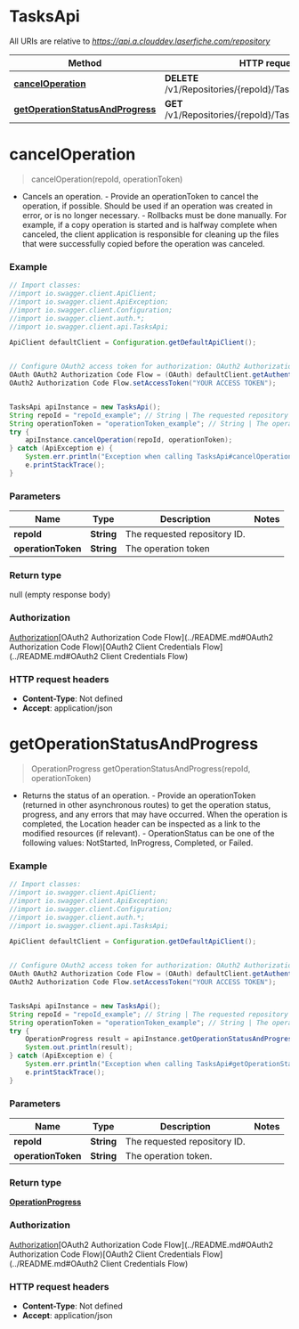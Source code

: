 # TasksApi

All URIs are relative to *https://api.a.clouddev.laserfiche.com/repository*

Method | HTTP request | Description
------------- | ------------- | -------------
[**cancelOperation**](TasksApi.md#cancelOperation) | **DELETE** /v1/Repositories/{repoId}/Tasks/{operationToken} | 
[**getOperationStatusAndProgress**](TasksApi.md#getOperationStatusAndProgress) | **GET** /v1/Repositories/{repoId}/Tasks/{operationToken} | 

<a name="cancelOperation"></a>
# **cancelOperation**
> cancelOperation(repoId, operationToken)



- Cancels an operation. - Provide an operationToken to cancel the operation, if possible. Should be used if an operation was created in error, or is no longer necessary. - Rollbacks must be done manually. For example, if a copy operation is started and is halfway complete when canceled, the client application is responsible for cleaning up the files that were successfully copied before the operation was canceled.

### Example
```java
// Import classes:
//import io.swagger.client.ApiClient;
//import io.swagger.client.ApiException;
//import io.swagger.client.Configuration;
//import io.swagger.client.auth.*;
//import io.swagger.client.api.TasksApi;

ApiClient defaultClient = Configuration.getDefaultApiClient();


// Configure OAuth2 access token for authorization: OAuth2 Authorization Code Flow
OAuth OAuth2 Authorization Code Flow = (OAuth) defaultClient.getAuthentication("OAuth2 Authorization Code Flow");
OAuth2 Authorization Code Flow.setAccessToken("YOUR ACCESS TOKEN");


TasksApi apiInstance = new TasksApi();
String repoId = "repoId_example"; // String | The requested repository ID.
String operationToken = "operationToken_example"; // String | The operation token 
try {
    apiInstance.cancelOperation(repoId, operationToken);
} catch (ApiException e) {
    System.err.println("Exception when calling TasksApi#cancelOperation");
    e.printStackTrace();
}
```

### Parameters

Name | Type | Description  | Notes
------------- | ------------- | ------------- | -------------
 **repoId** | **String**| The requested repository ID. |
 **operationToken** | **String**| The operation token  |

### Return type

null (empty response body)

### Authorization

[Authorization](../README.md#Authorization)[OAuth2 Authorization Code Flow](../README.md#OAuth2 Authorization Code Flow)[OAuth2 Client Credentials Flow](../README.md#OAuth2 Client Credentials Flow)

### HTTP request headers

 - **Content-Type**: Not defined
 - **Accept**: application/json

<a name="getOperationStatusAndProgress"></a>
# **getOperationStatusAndProgress**
> OperationProgress getOperationStatusAndProgress(repoId, operationToken)



- Returns the status of an operation. - Provide an operationToken (returned in other asynchronous routes) to get the operation status, progress, and any errors that may have occurred. When the operation is completed, the Location header can be inspected as a link to the modified resources (if relevant). - OperationStatus can be one of the following values: NotStarted, InProgress, Completed, or Failed.

### Example
```java
// Import classes:
//import io.swagger.client.ApiClient;
//import io.swagger.client.ApiException;
//import io.swagger.client.Configuration;
//import io.swagger.client.auth.*;
//import io.swagger.client.api.TasksApi;

ApiClient defaultClient = Configuration.getDefaultApiClient();


// Configure OAuth2 access token for authorization: OAuth2 Authorization Code Flow
OAuth OAuth2 Authorization Code Flow = (OAuth) defaultClient.getAuthentication("OAuth2 Authorization Code Flow");
OAuth2 Authorization Code Flow.setAccessToken("YOUR ACCESS TOKEN");


TasksApi apiInstance = new TasksApi();
String repoId = "repoId_example"; // String | The requested repository ID.
String operationToken = "operationToken_example"; // String | The operation token.
try {
    OperationProgress result = apiInstance.getOperationStatusAndProgress(repoId, operationToken);
    System.out.println(result);
} catch (ApiException e) {
    System.err.println("Exception when calling TasksApi#getOperationStatusAndProgress");
    e.printStackTrace();
}
```

### Parameters

Name | Type | Description  | Notes
------------- | ------------- | ------------- | -------------
 **repoId** | **String**| The requested repository ID. |
 **operationToken** | **String**| The operation token. |

### Return type

[**OperationProgress**](OperationProgress.md)

### Authorization

[Authorization](../README.md#Authorization)[OAuth2 Authorization Code Flow](../README.md#OAuth2 Authorization Code Flow)[OAuth2 Client Credentials Flow](../README.md#OAuth2 Client Credentials Flow)

### HTTP request headers

 - **Content-Type**: Not defined
 - **Accept**: application/json

